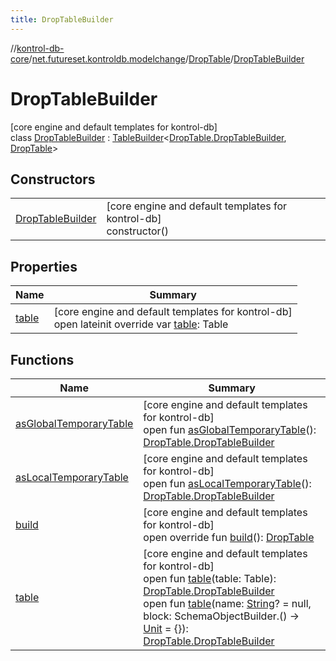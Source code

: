 ```yaml
---
title: DropTableBuilder
---
```

//[kontrol-db-core](../../../../index.html)/[net.futureset.kontroldb.modelchange](../../index.html)/[DropTable](../index.html)/[DropTableBuilder](index.html)



# DropTableBuilder



[core engine and default templates for kontrol-db]\
class [DropTableBuilder](index.html) : [TableBuilder](../../-table-builder/index.html)&lt;[DropTable.DropTableBuilder](index.html), [DropTable](../index.html)&gt;



## Constructors


| | |
|---|---|
| [DropTableBuilder](-drop-table-builder.html) | [core engine and default templates for kontrol-db]<br>constructor() |


## Properties


| Name | Summary |
|---|---|
| [table](table.html) | [core engine and default templates for kontrol-db]<br>open lateinit override var [table](table.html): Table |


## Functions


| Name | Summary |
|---|---|
| [asGlobalTemporaryTable](../../-table-builder/as-global-temporary-table.html) | [core engine and default templates for kontrol-db]<br>open fun [asGlobalTemporaryTable](../../-table-builder/as-global-temporary-table.html)(): [DropTable.DropTableBuilder](index.html) |
| [asLocalTemporaryTable](../../-table-builder/as-local-temporary-table.html) | [core engine and default templates for kontrol-db]<br>open fun [asLocalTemporaryTable](../../-table-builder/as-local-temporary-table.html)(): [DropTable.DropTableBuilder](index.html) |
| [build](build.html) | [core engine and default templates for kontrol-db]<br>open override fun [build](build.html)(): [DropTable](../index.html) |
| [table](../../-table-builder/table.html) | [core engine and default templates for kontrol-db]<br>open fun [table](../../-table-builder/table.html)(table: Table): [DropTable.DropTableBuilder](index.html)<br>open fun [table](../../-table-builder/table.html)(name: [String](https://kotlinlang.org/api/latest/jvm/stdlib/kotlin/-string/index.html)? = null, block: SchemaObjectBuilder.() -&gt; [Unit](https://kotlinlang.org/api/latest/jvm/stdlib/kotlin/-unit/index.html) = {}): [DropTable.DropTableBuilder](index.html) |

